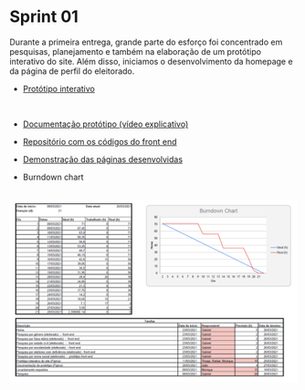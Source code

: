# Sprint 01

Durante a primeira entrega, grande parte do esforço foi concentrado em pesquisas, planejamento e também na elaboração de um protótipo interativo do site. Além disso, iniciamos o desenvolvimento da homepage e da página de perfil do eleitorado.
<br>

- [Protótipo interativo](encurtador.com.br/dAIX9)
<br>

- [Documentação protótipo (vídeo explicativo)](https://youtu.be/KQw8BBUtF6M)

- [Repositório com os códigos do front end](https://github.com/fa-API-Group-02/web)

- [Demonstração das páginas desenvolvidas](https://youtu.be/Yx8WpT7ADQs)

- Burndown chart
<br>
<img src="Imagens_01/Burndown01.png"/>





